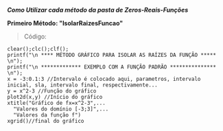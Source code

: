 <b>*Como Utilizar cada método da pasta de Zeros-Reais-Funções*</b>

<b>Primeiro Método: "IsolarRaizesFuncao"</b>
> Código:

```
clear();clc();clf();
printf("\n **** MÉTODO GRÁFICO PARA ISOLAR AS RAÍZES DA FUNÇÃO ***** \n");
printf("\n ************* EXEMPLO COM A FUNÇÃO PADRÃO *************** \n");
x = -3:0.1:3 //Intervalo é colocado aqui, parametros, intervalo inicial, sla, intervalo final, respectivamente...
y = x^2-3 //Função do gráfico
plot2d(x,y) //Início do gráfico
xtitle("Gráfico de fx=x^2-3",...
  "Valores do domínio [-3;3]",...
  "Valores da função f")
xgrid()//final do gráfico
```

